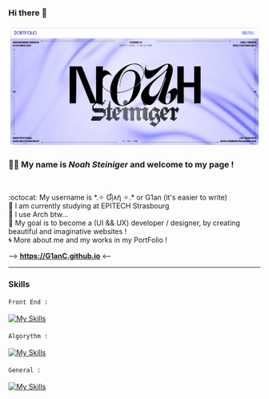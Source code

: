 ### Hi there :raised_hands: 

![Portfolio](https://github.com/G1anC/G1anC/blob/main/portfolio.png)

### :man_student: My name is *Noah Steiniger* and welcome to my page !

<br>

:octocat: My username is  &ast;.✧ Ɠị۸ή ✧.&ast;  or G1an (it's easier to write)
<br> 
:school: I am currently studying at EPITECH Strasbourg
<br>
:penguin: I use Arch btw...
<br>
:bridge_at_night: My goal is to become a (UI && UX) developer / designer, by creating beautiful and imaginative websites !
<br>
:cyclone: More about me and my works in my PortFolio !

-->   **https://G1anC.github.io**   <-- <br>
_______________________________________________________________________________________________________________

### Skills 

```Front End :```<br><br>[![My Skills](https://skillicons.dev/icons?i=ts,js,html,css,react,npm,yarn,nextjs,figma,webflow,framer,spline)](https://skillicons.dev)<br><br>
```Algorythm :```<br><br>[![My Skills](https://skillicons.dev/icons?i=c,cpp,haskell,py)](https://skillicons.dev)<br><br>
```General :```<br><br>[![My Skills](https://skillicons.dev/icons?i=vscode,clion,webstorm,bash,linux,arch,windows,powershell)](https://skillicons.dev)
